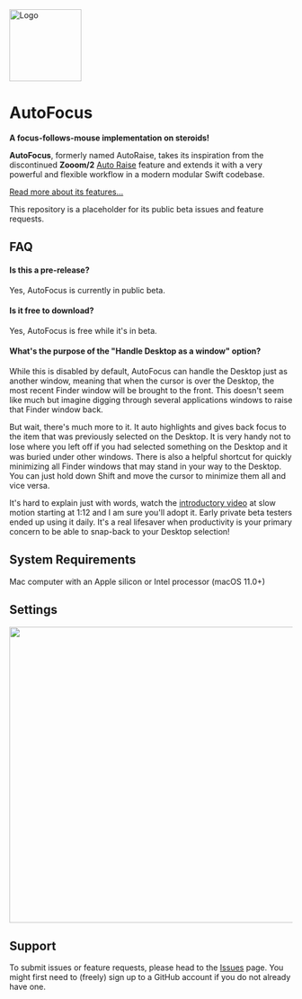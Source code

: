 <img src="https://synappser.github.io/images/apps/autofocus.png" alt="Logo" width="128" />


# AutoFocus

**A focus-follows-mouse implementation on steroids!**

**AutoFocus**, formerly named AutoRaise, takes its inspiration from the discontinued **Zooom/2** [Auto Raise](https://img.informer.com/screenshots_mac/19/19146_1.png) feature and extends it with a very powerful and flexible workflow in a modern modular Swift codebase.

[Read more about its features...](https://synappser.github.io/apps/autofocus/)

This repository is a placeholder for its public beta issues and feature requests.

## FAQ

#### Is this a pre-release?

Yes, AutoFocus is currently in public beta.

#### Is it free to download?

Yes, AutoFocus is free while it's in beta.

#### What's the purpose of the "Handle Desktop as a window" option?

While this is disabled by default, AutoFocus can handle the Desktop just as another window, meaning that when the cursor is over the Desktop, the most recent Finder window will be brought to the front. This doesn't seem like much but imagine digging through several applications windows to raise that Finder window back.

But wait, there's much more to it. It auto highlights and gives back focus to the item that was previously selected on the Desktop. It is very handy not to lose where you left oﬀ if you had selected something on the Desktop and it was buried under other windows. There is also a helpful shortcut for quickly minimizing all Finder windows that may stand in your way to the Desktop. You can just hold down Shift and move the cursor to minimize them all and vice versa.

It's hard to explain just with words, watch the [introductory video](https://synappser.github.io/apps/autofocus/) at slow motion starting at 1:12 and I am sure you'll adopt it. Early private beta testers ended up using it daily. It's a real lifesaver when productivity is your primary concern to be able to snap-back to your Desktop selection!

## System Requirements

Mac computer with an Apple silicon or Intel processor (macOS 11.0+)

## Settings

<img src="https://synappser.github.io/images/betas/zoom-ar.png" width="526" />

## Support

To submit issues or feature requests, please head to the [Issues](https://github.com/synappser/AutoFocus/issues) page. You might first need to (freely) sign up to a GitHub account if you do not already have one.
